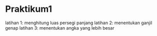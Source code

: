 # Praktikum1

latihan 1: menghitung luas persegi panjang
latihan 2: menentukan ganjil genap
latihan 3: menentukan angka yang lebih besar
